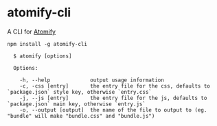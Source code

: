 atomify-cli
===========

A CLI for [Atomify](https://github.com/techwraith/atomify)

```
npm install -g atomify-cli
```

```
  $ atomify [options]

  Options:

    -h, --help             output usage information
    -c, -css [entry]       the entry file for the css, defaults to `package.json` style key, otherwise `entry.css`
    -j, --js [entry]       the entry file for the js, defaults to `package.json` main key, otherwise `entry.js`
    -o, --output [output]  the name of the file to output to (eg. "bundle" will make "bundle.css" and "bundle.js")
```
